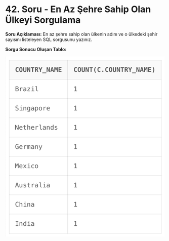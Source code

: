 # 42. Soru - En Az Şehre Sahip Olan Ülkeyi Sorgulama

**Soru Açıklaması:**
En az şehre sahip olan ülkenin adını ve o ülkedeki şehir sayısını listeleyen SQL sorgusunu yazınız.

**Sorgu Sonucu Oluşan Tablo:**

![alt text](/Ekran-Çıktıları/Ekran-Resmi_42.png)

